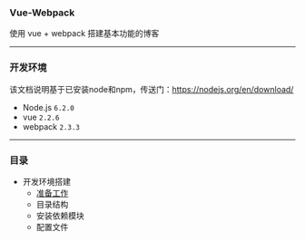 ### Vue-Webpack

使用 vue + webpack 搭建基本功能的博客

---
### 开发环境
该文档说明基于已安装node和npm，传送门：https://nodejs.org/en/download/
- Node.js  ```6.2.0```
- vue  ```2.2.6```
- webpack  ```2.3.3```

---
### 目录
- 开发环境搭建
	- [准备工作](https://github.com/Mavis-0211/vue-webpack/blob/master/note/1.1%20%E5%BC%80%E5%8F%91%E7%8E%AF%E5%A2%83%E6%90%AD%E5%BB%BA.md)
	- 目录结构
	- 安装依赖模块
	- 配置文件

